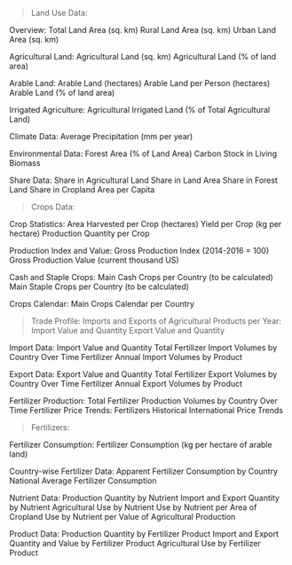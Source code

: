 > Land Use Data:

Overview:
	Total Land Area (sq. km)
	Rural Land Area (sq. km)
	Urban Land Area (sq. km)

Agricultural Land:
	Agricultural Land (sq. km)
	Agricultural Land (% of land area)

Arable Land:
	Arable Land (hectares)
	Arable Land per Person (hectares)
	Arable Land (% of land area)

Irrigated Agriculture:
	Agricultural Irrigated Land (% of Total Agricultural Land)

Climate Data:
	Average Precipitation (mm per year)

Environmental Data:
	Forest Area (% of Land Area)
	Carbon Stock in Living Biomass

Share Data:
	Share in Agricultural Land
	Share in Land Area
	Share in Forest Land
	Share in Cropland
	Area per Capita

> Crops Data:

Crop Statistics:
	Area Harvested per Crop (hectares)
	Yield per Crop (kg per hectare)
	Production Quantity per Crop

Production Index and Value:
	Gross Production Index (2014-2016 = 100)
	Gross Production Value (current thousand US)

Cash and Staple Crops:
	Main Cash Crops per Country (to be calculated)
	Main Staple Crops per Country (to be calculated)

Crops Calendar:
	Main Crops Calendar per Country

> Trade Profile:
> Imports and Exports of Agricultural Products per Year:
> Import Value and Quantity
> Export Value and Quantity

Import Data:
	Import Value and Quantity
	Total Fertilizer Import Volumes by Country Over Time
	Fertilizer Annual Import Volumes by Product

Export Data:
	Export Value and Quantity
	Total Fertilizer Export Volumes by Country Over Time
	Fertilizer Annual Export Volumes by Product

Fertilizer Production:
	Total Fertilizer Production Volumes by Country Over Time
	Fertilizer Price Trends:
	Fertilizers Historical International Price Trends

> Fertilizers:

Fertilizer Consumption:
	Fertilizer Consumption (kg per hectare of arable land)

Country-wise Fertilizer Data:
	Apparent Fertilizer Consumption by Country
	National Average Fertilizer Consumption

Nutrient Data:
	Production Quantity by Nutrient
	Import and Export Quantity by Nutrient
	Agricultural Use by Nutrient
	Use by Nutrient per Area of Cropland
	Use by Nutrient per Value of Agricultural Production

Product Data:
	Production Quantity by Fertilizer Product
	Import and Export Quantity and Value by Fertilizer Product
	Agricultural Use by Fertilizer Product
